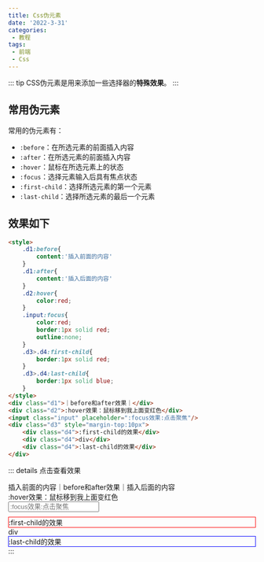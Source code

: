 ```yaml
---
title: Css伪元素
date: '2022-3-31'
categories:
 - 教程
tags:
 - 前端
 - Css
---
```


::: tip
CSS伪元素是用来添加一些选择器的**特殊效果**。
:::

## 常用伪元素
常用的伪元素有：
- `:before`：在所选元素的前面插入内容
- `:after`：在所选元素的前面插入内容
- `:hover`：鼠标在所选元素上的状态
- `:focus`：选择元素输入后具有焦点状态
- `:first-child`：选择所选元素的第一个元素
- `:last-child`：选择所选元素的最后一个元素

## 效果如下
```html
<style>
    .d1:before{
        content:'插入前面的内容'
    }
    .d1:after{
        content:'插入后面的内容'
    }
    .d2:hover{
        color:red;
    }
    .input:focus{
        color:red;
        border:1px solid red;
        outline:none;
    }
    .d3>.d4:first-child{
        border:1px solid red;
    }
    .d3>.d4:last-child{
        border:1px solid blue;
    }
</style>
<div class="d1">｜before和after效果｜</div>
<div class="d2">:hover效果：鼠标移到我上面变红色</div>
<input class="input" placeholder=":focus效果:点击聚焦"/>
<div class="d3" style="margin-top:10px">
    <div class="d4">:first-child的效果</div>
    <div class="d4">div</div>
    <div class="d4">:last-child的效果</div>
</div>
```
::: details 点击查看效果
<style>
    .d1:before{
        content:'插入前面的内容'
    }
    .d1:after{
        content:'插入后面的内容'
    }
    .d2:hover{
        color:red;
    }
    .input:focus{
        color:red;
        border:1px solid red;
        outline:none;
    }
    .d3>.d4:first-child{
        border:1px solid red;
    }
    .d3>.d4:last-child{
        border:1px solid blue;
    }
</style>
<div class="d1">｜before和after效果｜</div>
<div class="d2">:hover效果：鼠标移到我上面变红色</div>
<input class="input" placeholder=":focus效果:点击聚焦"/>
<div class="d3" style="margin-top:10px">
    <div class="d4">:first-child的效果</div>
    <div class="d4">div</div>
    <div class="d4">:last-child的效果</div>
</div>
:::